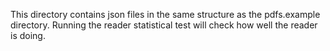 This directory contains json files in the same structure as the pdfs.example
directory. Running the reader statistical test will check how well the reader
is doing.

